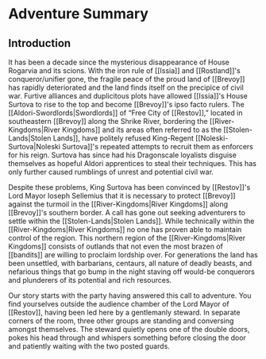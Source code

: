 # Adventure Summary
## Introduction
It has been a decade since the mysterious disappearance of House Rogarvia and its scions. With the iron rule of [[Issia]] and [[Rostland]]'s conqueror/unifier gone, the fragile peace of the proud land of [[Brevoy]] has rapidly deteriorated and the land finds itself on the precipice of civil war. Furtive alliances and duplicitous plots have allowed [[Issia]]'s House Surtova to rise to the top and become [[Brevoy]]'s ipso facto rulers. The [[Aldori-Swordlords|Swordlords]] of “Free City of [[Restov]],” located in southeastern [[Brevoy]] along the Shrike River, bordering the [[River-Kingdoms|River Kingdoms]] and its areas often referred to as the [[Stolen-Lands|Stolen Lands]], have politely refused King-Regent [[Noleski-Surtova|Noleski Surtova]]'s repeated attempts to recruit them as enforcers for his reign. Surtova has since had his Dragonscale loyalists disguise themselves as hopeful Aldori apprentices to steal their techniques. This has only further caused rumblings of unrest and potential civil war.

Despite these problems, King Surtova has been convinced by [[Restov]]'s Lord Mayor Ioseph Sellemius that it is necessary to protect [[Brevoy]] against the turmoil in the [[River-Kingdoms|River Kingdoms]] along [[Brevoy]]'s southern border. A call has gone out seeking adventurers to settle within the [[Stolen-Lands|Stolen Lands]]. While technically within the [[River-Kingdoms|River Kingdoms]] no one has proven able to maintain control of the region. This northern region of the [[River-Kingdoms|River Kingdoms]] consists of outlands that not even the most brazen of [[bandits]] are willing to proclaim lordship over. For generations the land has been unsettled, with barbarians, centaurs, all nature of deadly beasts, and nefarious things that go bump in the night staving off would-be conquerors and plunderers of its potential and rich resources.

Our story starts with the party having answered this call to adventure. You find yourselves outside the audience chamber of the Lord Mayor of [[Restov]], having been led here by a gentlemanly steward. In separate corners of the room, three other groups are standing and conversing amongst themselves. The steward quietly opens one of the double doors, pokes his head through and whispers something before closing the door and patiently waiting with the two posted guards.